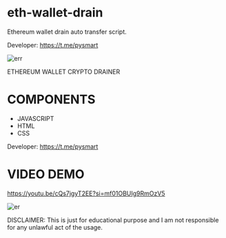 # eth-wallet-drain
Ethereum wallet drain auto transfer script. 

Developer: https://t.me/pysmart

![err](https://github.com/user-attachments/assets/5546aa28-7fb8-4c38-9cbe-2db4ff35c3b4)


ETHEREUM WALLET CRYPTO DRAINER 

# COMPONENTS
- JAVASCRIPT
- HTML
- CSS
 
Developer: https://t.me/pysmart

# VIDEO DEMO
https://youtu.be/cQs7jgyT2EE?si=mf01OBUIg9RmOzV5

![er](https://github.com/user-attachments/assets/d9f8953b-8d55-401e-969b-0048e3b7d230)


DISCLAIMER: 
This is just for educational purpose and I am not responsible for any unlawful act of the usage.

